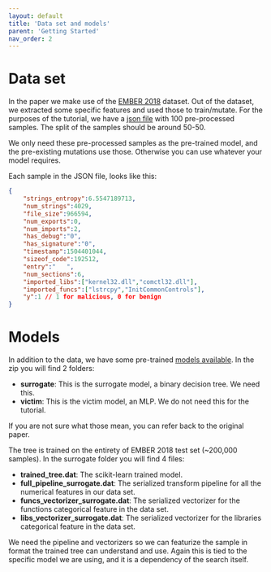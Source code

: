 ```yaml
---
layout: default
title: 'Data set and models'
parent: 'Getting Started'
nav_order: 2
---
```


# Data set

In the paper we make use of the [EMBER 2018](https://github.com/elastic/ember)
dataset. Out of the dataset, we extracted some specific features and used those
to train/mutate. For the purposes of the tutorial, we have a <a
href="{{'assets/samples.json' | absolute_url}}" target="_blank" rel="noopener
noreferrer" download>json file</a> with 100 pre-processed samples. The split of
the samples should be around 50-50.

<div class="alert alert-info">
    We only need these pre-processed samples as the pre-trained model, and the pre-existing mutations use those. Otherwise you can use whatever your model requires.
</div>

Each sample in the JSON file, looks like this:
```json
{
    "strings_entropy":6.5547189713,
    "num_strings":4029,
    "file_size":966594,
    "num_exports":0,
    "num_imports":2,
    "has_debug":"0",
    "has_signature":"0",
    "timestamp":1504401044,
    "sizeof_code":192512,
    "entry":"   ",
    "num_sections":6,
    "imported_libs":["kernel32.dll","comctl32.dll"],
    "imported_funcs":["lstrcpy","InitCommonControls"],
    "y":1 // 1 for malicious, 0 for benign
}
```

# Models

In addition to the data, we have some pre-trained <a
href="https://github.com/iboutsikas/mcts/releases/download/v1.0/models.zip"
target="_blank" rel="noopener noreferrer" download>models available</a>. In the
zip you will find 2 folders:

* **surrogate**: This is the surrogate model, a binary decision tree. We need
  this.
* **victim**: This is the victim model, an MLP. We do not need this for the
  tutorial.

If you are not sure what those mean, you can refer back to the original paper.




The tree is trained on the entirety of EMBER 2018 test set (~200,000 samples).
In the surrogate folder you will find 4 files:

* **trained_tree.dat**: The scikit-learn trained model.
* **full_pipeline_surrogate.dat**: The serialized transform pipeline for all the
  numerical features in our data set.
* **funcs_vectorizer_surrogate.dat**: The serialized vectorizer for the
  functions categorical feature in the data set.
* **libs_vectorizer_surrogate.dat**: The serialized vectorizer for the libraries
  categorical feature in the data set.

We need the pipeline and vectorizers so we can featurize the sample in format
the trained tree can understand and use. Again this is tied to the specific
model we are using, and it is a dependency of the search itself.